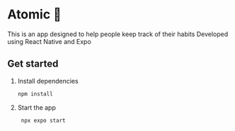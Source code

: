 # Atomic 👋

This is an app designed to help people keep track of their habits
Developed using React Native and Expo

## Get started

1. Install dependencies

   ```bash
   npm install
   ```

2. Start the app

   ```bash
    npx expo start
   ```